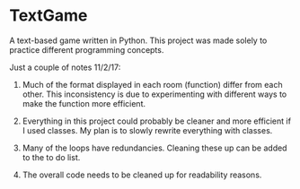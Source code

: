 # TextGame
A text-based game written in Python. This project was made solely to practice different programming concepts.


Just a couple of notes 11/2/17:

1. Much of the format displayed in each room (function) differ from each other. This inconsistency is due to
    experimenting with different ways to make the function more efficient.

2. Everything in this project could probably be cleaner and more efficient if I used classes. My plan is to slowly
    rewrite everything with classes.

3. Many of the loops have redundancies. Cleaning these up can be added to the to do list.

4. The overall code needs to be cleaned up for readability reasons.
